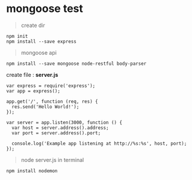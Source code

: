 # mongoose test

>create dir
```
npm init
npm install --save express
```
>mongoose api
```
npm install --save mongoose node-restful body-parser
```
create file : **server.js**
```
var express = require('express');
var app = express();

app.get('/', function (req, res) {
  res.send('Hello World!');
});

var server = app.listen(3000, function () {
  var host = server.address().address;
  var port = server.address().port;

  console.log('Example app listening at http://%s:%s', host, port);
});
```
>node server.js in terminal
```
npm install nodemon
```
